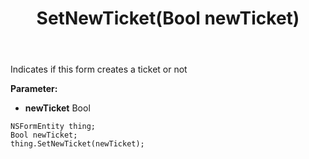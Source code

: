 ﻿---
uid: crmscript_ref_NSFormEntity_SetNewTicket
title: SetNewTicket(Bool newTicket)
intellisense: NSFormEntity.SetNewTicket
keywords: NSFormEntity, GetNewTicket
so.topic: reference
---

Indicates if this form creates a ticket or not

**Parameter:** 
 - **newTicket** Bool

```crmscript
NSFormEntity thing;
Bool newTicket;
thing.SetNewTicket(newTicket);
```

